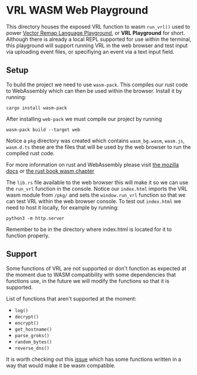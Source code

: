 # VRL WASM Web Playground

This directory houses the exposed VRL function to wasm `run_vrl()` used to power [Vector Remap Language Playground][vrl-playground], or **VRL Playground** for short. Although there is already a local REPL supported for use within the terminal, this playground will support running VRL in the web browser and test input via uploading event files, or specifiying an event via a text input field.

## Setup
To build the project we need to use `wasm-pack`. This compiles our rust code to WebAssembly which can then be used within the browser. Install it by running:

```
cargo install wasm-pack
```

After installing `web-pack` we must compile our project by running
```
wasm-pack build --target web
```

Notice a `pkg` directory was created which contains `wasm_bg.wasm`, `wasm.js`, `wasm.d.ts` these are the files that will be used by the web browser to run the compiled rust code.

For more information on rust and WebAssembly please visit [the mozilla docs](mozilla-wasm-rust-docs) or [the rust book wasm chapter](rust-book-wasm)

The `lib.rs` file available to the web browser this will make it so we can use the `run_vrl` function in the console. Notice our `index.html` imports the VRL wasm module from `/pkg/` and sets the `window.run_vrl` function so that we can test VRL within the web browser console. To test out `index.html` we need to host it locally, for example by running:

```
python3 -m http.server
```
Remember to be in the directory where index.html is located for it to function properly.

## Support
Some functions of VRL are not supported or don't function as expected at the moment due to WASM compatibility with some dependencies that functions use, in the future we will modify the functions so that it is supported.

List of functions that aren't supported at the moment:

- `log()`
- `decrypt()`
- `encrypt()`
- `get_hostname()`
- `parse_groks()`
- `random_bytes()`
- `reverse_dns()`

It is worth checking out this [issue](https://github.com/vectordotdev/vector/pull/6604/files) which has some functions written in a way that would make it be wasm compatible.

[vector]: https://vector.dev
[vrl]: https://vrl.dev
[vrl-playground]: https://github.com/vectordotdev/vector/issues/14653
[mozilla-wasm-rust-docs]: https://developer.mozilla.org/en-US/docs/WebAssembly/Rust_to_wasm
[rust-book-wasm]: https://rustwasm.github.io/docs/book/
